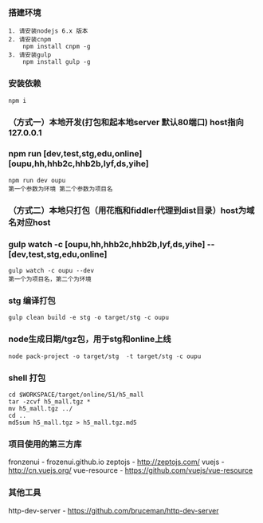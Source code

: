 ### 搭建环境
	1. 请安装nodejs 6.x 版本
	2. 请安装cnpm 
		npm install cnpm -g
	3. 请安装gulp
		npm install gulp -g
### 安装依赖
	
	npm i

### （方式一）本地开发(打包和起本地server 默认80端口) host指向127.0.0.1
### npm run [dev,test,stg,edu,online] [oupu,hh,hhb2c,hhb2b,lyf,ds,yihe]
	npm run dev oupu
	第一个参数为环境 第二个参数为项目名


### （方式二）本地只打包（用花瓶和fiddler代理到dist目录）host为域名对应host
### gulp watch -c [oupu,hh,hhb2c,hhb2b,lyf,ds,yihe] --[dev,test,stg,edu,online]
	gulp watch -c oupu --dev
	第一个为项目名，第二个为环境


### stg 编译打包
	gulp clean build -e stg -o target/stg -c oupu
### node生成日期/tgz包，用于stg和online上线
	node pack-project -o target/stg  -t target/stg -c oupu


### shell 打包
	cd $WORKSPACE/target/online/51/h5_mall
	tar -zcvf h5_mall.tgz *
	mv h5_mall.tgz ../
	cd ..
	md5sum h5_mall.tgz > h5_mall.tgz.md5


### 项目使用的第三方库
fronzenui - frozenui.github.io
zeptojs - http://zeptojs.com/
vuejs - http://cn.vuejs.org/
vue-resource - https://github.com/vuejs/vue-resource

### 其他工具
http-dev-server - https://github.com/bruceman/http-dev-server
